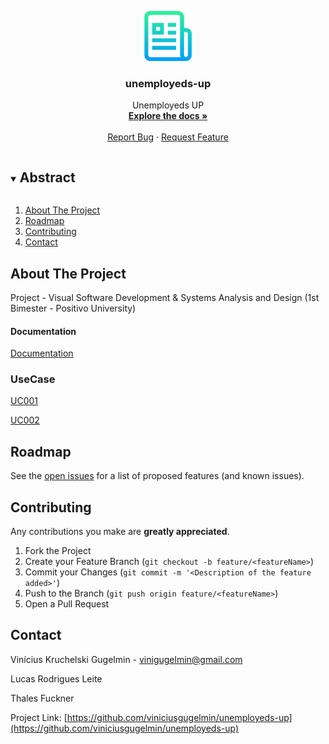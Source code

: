 <p align="center">
  <a href="https://github.com/viniciusgugelmin/unemployeds-up">
    <img src="info/readme.png" alt="readme-logo" width="80" height="80">
  </a>

  <h3 align="center">
    unemployeds-up
  </h3>
  <p align="center">
    Unemployeds UP
    <br />
    <a href="https://github.com/viniciusgugelmin/unemployeds-up"><strong>Explore the docs »</strong></a>
    <br />
    <br />
    <!--
    <a href="https://github.com/viniciusgugelmin/unemployeds-up">View Demo</a>
    ·
    -->
    <a href="https://github.com/viniciusgugelmin/unemployeds-up/issues">Report Bug</a>
    ·
    <a href="https://github.com/viniciusgugelmin/unemployeds-up/issues">Request Feature</a>
  </p>
</p>




<details open="open">
  <summary><h2 style="display: inline-block">Abstract</h2></summary>
  <ol>
    <li>
      <a href="#about-the-project">About The Project</a>
    </li>
    <li><a href="#roadmap">Roadmap</a></li>
    <li><a href="#contributing">Contributing</a></li>
    <li><a href="#contact">Contact</a></li>
  </ol>
</details>



## About The Project

Project - Visual Software Development & Systems Analysis and Design (1st Bimester - Positivo University)

 #### Documentation
 
 [Documentation](https://github.com/viniciusgugelmin/unemployeds-up/blob/main/Documentation/Documentation.pdf)
 
 ### UseCase
 
 [UC001](https://github.com/viniciusgugelmin/unemployeds-up/blob/main/UseCase/UC001.pdf)
 
 [UC002](https://github.com/viniciusgugelmin/unemployeds-up/blob/main/UseCase/UC002.pdf)


## Roadmap

See the [open issues](https://github.com/viniciusgugelmin/unemployeds-up/issues) for a list of proposed features (and known issues).




## Contributing

Any contributions you make are **greatly appreciated**.

1. Fork the Project
2. Create your Feature Branch (`git checkout -b feature/<featureName>`)
3. Commit your Changes (`git commit -m '<Description of the feature added>'`)
4. Push to the Branch (`git push origin feature/<featureName>`)
5. Open a Pull Request



## Contact

Vinícius Kruchelski Gugelmin - vinigugelmin@gmail.com

Lucas Rodrigues Leite

Thales Fuckner

Project Link: [https://github.com/viniciusgugelmin/unemployeds-up](https://github.com/viniciusgugelmin/unemployeds-up)

